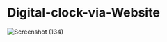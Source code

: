 # Digital-clock-via-Website

![Screenshot (134)](https://github.com/user-attachments/assets/5322f01b-38d3-4e60-a560-9571ecd22bb0)
